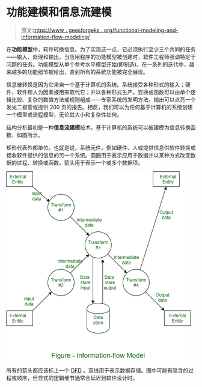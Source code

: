 # 功能建模和信息流建模

> 原文:[https://www . geesforgeks . org/functional-modeling-and-information-flow-modeling/](https://www.geeksforgeeks.org/functional-modeling-and-information-flow-modeling/)

在**功能模型**中，软件转换信息。为了实现这一点，它必须执行至少三个共同的任务——输入、处理和输出。当应用程序的功能模型被创建时，软件工程师强调特定于问题的任务。功能模型从单个参考水平模型开始(即制造)。在一系列的迭代中，越来越多的功能细节被给出，直到所有的系统功能被完全展现。

信息被转换是因为它来自一个基于计算机的系统。系统接受各种形式的输入；硬件、软件和人为因素被用来取代它；并以各种形式生产。变换或函数可以由单个逻辑比较、复杂的数值方法或规则组成——专家系统的发明方法。输出可以点亮一个发光二极管或提供 200 页的报告。相反，我们可以为任何基于计算机的系统创建一个模型或流程模型，无论其大小和复杂性如何。

结构分析最初是一种**信息流建模**技术。基于计算机的系统可以被建模为信息转换函数，如图所示。

矩形代表外部单位。也就是说，系统元件，例如硬件、人或提供信息供软件转换或接收软件提供的信息的另一个系统。圆圈用于表示应用于数据并以某种方式改变数据的过程、转换或函数。箭头用于表示一个或多个数据项。

![](img/91aa508a425997d2adcf445f451d69e2.png)

所有的箭头都应该标上一个 [DFD](https://www.geeksforgeeks.org/levels-in-data-flow-diagrams-dfd/) 。双线用于表示数据存储。图中可能有隐含的过程或顺序，但显式的逻辑细节通常会延迟到软件设计时。